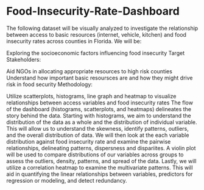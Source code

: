# Food-Insecurity-Rate-Dashboard
The following dataset will be visually analyzed to investigate the relationship between access to basic resources (internet, vehicle, kitchen) and food insecurity rates across counties in Florida.
We will be:

Exploring the socioeconomic factors influencing food insecurity
Target Stakeholders:

Aid NGOs in allocating appropriate resources to high risk counties
Understand how important basic resoursces are and how they might drive risk in food security
Methodology:

Utilize scatterplots, histograms, line graph and heatmap to visualize relationships between access variables and food insecurity rates
The flow of the dashboard (histograms, scatterplots, and heatmaps) delineates the story behind the data.
Starting with histograms, we aim to understand the distribution of the data as a whole and the distribution of individual variable. This will allow us to understand the skewness, identify patterns, outliers, and the overall distribution of data.
We will then look at the each variable distribution against food insecurity rate and examine the pairwise relationships, delineating patterns, dispersness and dispariites.
A violin plot will be used to compare distributions of our variables across groups to assess the outliers, density, patterns, and spread of the data.
Lastly, we will utilize a correlation heatmap to examine the multivariate patterns. This will aid in quantifying the linear relationships between variables, predictors for regression or modeling, and detect redundancy.
